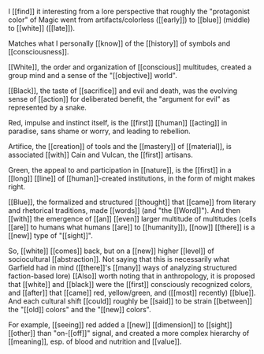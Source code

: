 I [[find]] it interesting from a lore perspective that roughly the "protagonist color" of Magic went from artifacts/colorless ([[early]]) to [[blue]] (middle) to [[white]] ([[late]]).

Matches what I personally [[know]] of the [[history]] of symbols and [[consciousness]]. 

[[White]], the order and organization of [[conscious]] multitudes, created a group mind and a sense of the "[[objective]] world". 

[[Black]], the taste of [[sacrifice]] and evil and death, was the evolving sense of [[action]] for deliberated benefit, the "argument for evil" as represented by a snake. 

Red, impulse and instinct itself, is the [[first]] [[human]] [[acting]] in paradise, sans shame or worry, and leading to rebellion. 

Artifice, the [[creation]] of tools and the [[mastery]] of [[material]], is associated [[with]] Cain and Vulcan, the [[first]] artisans. 

Green, the appeal to and participation in [[nature]], is the [[first]] in a [[long]] [[line]] of [[human]]-created institutions, in the form of might makes right. 

[[Blue]], the formalized and structured [[thought]] that [[came]] from literary and rhetorical traditions, made [[words]] (and "the [[Word]]"). And then [[with]] the emergence of [[an]] [[even]] larger multitude of multitudes (cells [[are]] to humans what humans [[are]] to [[humanity]]), [[now]] [[there]] is a [[new]] type of "[[sight]]". 

So, [[white]] [[comes]] back, but on a [[new]] higher [[level]] of sociocultural [[abstraction]]. Not saying that this is necessarily what Garfield had in mind ([[there]]'s [[many]] ways of analyzing structured faction-based lore) [[Also]] worth noting that in anthropology, it is proposed that [[white]] and [[black]] were the [[first]] consciously recognized colors, and [[after]] that [[came]] red, yellow/green, and ([[most]] recently) [[blue]]. And each cultural shift [[could]] roughly be [[said]] to be strain [[between]] the "[[old]] colors" and the "[[new]] colors". 

For example, [[seeing]] red added a [[new]] [[dimension]] to [[sight]] [[other]] than "on-[[off]]" signal, and created a more complex hierarchy of [[meaning]], esp. of blood and nutrition and [[value]].